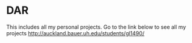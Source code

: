 # DAR
This includes all my personal projects.
Go to the link below to see all my projects
http://auckland.bauer.uh.edu/students/gl1490/
